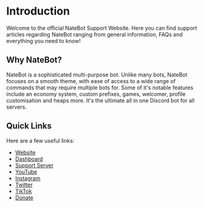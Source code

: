 # Introduction

Welcome to the official NateBot Support Website. Here you can find support articles regarding NateBot ranging from general information, FAQs and everything you need to know!

## Why NateBot?

NateBot is a sophisticated multi-purpose bot. Unlike many bots, NateBot focuses on a smooth theme, with ease of access to a wide range of commands that may require multiple bots for. Some of it's notable features include an economy system, custom prefixes, games, welcomer, profile customisation and heaps more. It's the ultimate all in one Discord bot for all servers.

## Quick Links
Here are a few useful links:

* [Website](https://natebot.xyz/)
* [Dashboard](https://dashboard.natebot.xyz/)
* [Support Server](https://discord.gg/cmUFubKUtu)
* [YouTube](https://www.youtube.com/channel/UCAkSUgBvtRETyZvaLFRcp-A?sub_confirmation=1)
* [Instagram](https://instagram.com/ntmcentral)
* [Twitter](https://twitter.com/ntmcentral)
* [TikTok](https://tiktok.com/@ntmcentral)
* [Donate](https://natebot.xyz/donate/)